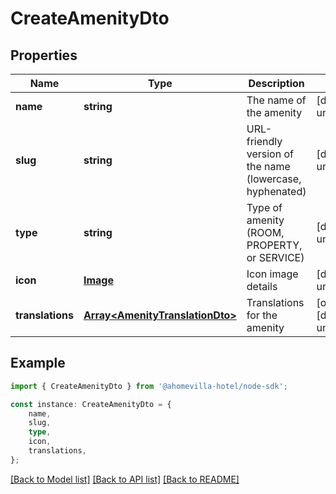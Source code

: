 # CreateAmenityDto


## Properties

Name | Type | Description | Notes
------------ | ------------- | ------------- | -------------
**name** | **string** | The name of the amenity | [default to undefined]
**slug** | **string** | URL-friendly version of the name (lowercase, hyphenated) | [default to undefined]
**type** | **string** | Type of amenity (ROOM, PROPERTY, or SERVICE) | [default to undefined]
**icon** | [**Image**](Image.md) | Icon image details | [default to undefined]
**translations** | [**Array&lt;AmenityTranslationDto&gt;**](AmenityTranslationDto.md) | Translations for the amenity | [optional] [default to undefined]

## Example

```typescript
import { CreateAmenityDto } from '@ahomevilla-hotel/node-sdk';

const instance: CreateAmenityDto = {
    name,
    slug,
    type,
    icon,
    translations,
};
```

[[Back to Model list]](../README.md#documentation-for-models) [[Back to API list]](../README.md#documentation-for-api-endpoints) [[Back to README]](../README.md)
